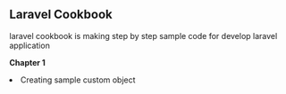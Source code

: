 <h2><strong>Laravel Cookbook</strong></h2>

laravel cookbook is making step by step sample code for develop laravel application

<strong>Chapter 1</strong>
<li>Creating sample custom object</li>